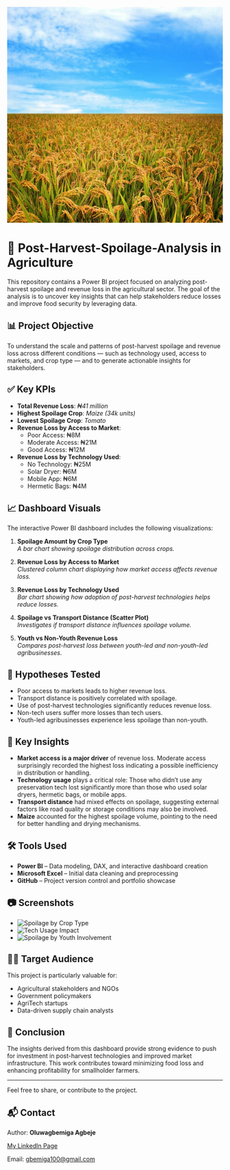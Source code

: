 ![](https://github.com/oluwagbemiga01/Post-Harvest-Spoilage-Analysis/blob/main/Screenshots/harvest.jpeg?raw=true)


# 🥦 Post-Harvest-Spoilage-Analysis in Agriculture

This repository contains a Power BI project focused on analyzing post-harvest spoilage and revenue loss in the agricultural sector. The goal of the analysis is to uncover key insights that can help stakeholders reduce losses and improve food security by leveraging data.

## 📊 Project Objective

To understand the scale and patterns of post-harvest spoilage and revenue loss across different conditions — such as technology used, access to markets, and crop type — and to generate actionable insights for stakeholders.

## ✅ Key KPIs
 
- **Total Revenue Loss**: _₦41 million_  
- **Highest Spoilage Crop**: _Maize (34k units)_  
- **Lowest Spoilage Crop**: _Tomato_  
- **Revenue Loss by Access to Market**:
  - Poor Access: ₦8M
  - Moderate Access: ₦21M
  - Good Access: ₦12M  
- **Revenue Loss by Technology Used**:
  - No Technology: ₦25M
  - Solar Dryer: ₦6M
  - Mobile App: ₦6M
  - Hermetic Bags: ₦4M

## 📈 Dashboard Visuals

The interactive Power BI dashboard includes the following visualizations:

1. **Spoilage Amount by Crop Type**  
   _A bar chart showing spoilage distribution across crops._

2. **Revenue Loss by Access to Market**  
   _Clustered column chart displaying how market access affects revenue loss._

3. **Revenue Loss by Technology Used**  
   _Bar chart showing how adoption of post-harvest technologies helps reduce losses._

4. **Spoilage vs Transport Distance (Scatter Plot)**  
   _Investigates if transport distance influences spoilage volume._

5. **Youth vs Non-Youth Revenue Loss**  
   _Compares post-harvest loss between youth-led and non-youth-led agribusinesses._

## 🧪 Hypotheses Tested

- Poor access to markets leads to higher revenue loss.
- Transport distance is positively correlated with spoilage.
- Use of post-harvest technologies significantly reduces revenue loss.
- Non-tech users suffer more losses than tech users.
- Youth-led agribusinesses experience less spoilage than non-youth.

## 🧠 Key Insights

- **Market access is a major driver** of revenue loss. Moderate access surprisingly recorded the highest loss indicating a possible inefficiency in distribution or handling. 
- **Technology usage** plays a critical role: Those who didn’t use any preservation tech lost significantly more than those who used solar dryers, hermetic bags, or mobile apps.
- **Transport distance** had mixed effects on spoilage, suggesting external factors like road quality or storage conditions may also be involved.
- **Maize** accounted for the highest spoilage volume, pointing to the need for better handling and drying mechanisms.

## 🛠 Tools Used

- **Power BI** – Data modeling, DAX, and interactive dashboard creation  
- **Microsoft Excel** – Initial data cleaning and preprocessing  
- **GitHub** – Project version control and portfolio showcase

## 📷 Screenshots


- ![Spoilage by Crop Type]([https://github.com/oluwagbemiga01/Post-Harvest-Spoilage-Analysis/blob/main/Screenshots/Spoilage%20by%20crop%20type.jpg?raw=true])
- ![Tech Usage Impact]([screenshots/tech_impact.png](https://github.com/oluwagbemiga01/Post-Harvest-Spoilage-Analysis/blob/main/Screenshots/Tech%20used.jpg?raw=true))
- ![Spoilage by Youth Involvement]([screenshots/scatter.png](https://github.com/oluwagbemiga01/Post-Harvest-Spoilage-Analysis/blob/main/Screenshots/Loss%20by%20Youth%20involved.jpg?raw=true))

## 🧑‍💼 Target Audience

This project is particularly valuable for:

- Agricultural stakeholders and NGOs
- Government policymakers
- AgriTech startups
- Data-driven supply chain analysts

## 📍 Conclusion

The insights derived from this dashboard provide strong evidence to push for investment in post-harvest technologies and improved market infrastructure. This work contributes toward minimizing food loss and enhancing profitability for smallholder farmers.

---

Feel free to share, or contribute to the project.

## 📬 Contact

Author: **Oluwagbemiga Agbeje**  

[My LinkedIn Page](https://www.linkedin.com/in/oluwagbemiga-agbeje/)

Email: gbemiga100@gmail.com
